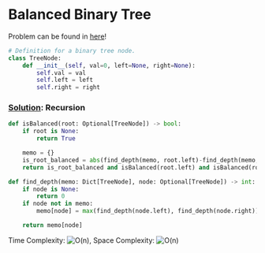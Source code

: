 # Balanced Binary Tree

Problem can be found in [here](https://leetcode.com/problems/balanced-binary-tree/)!

```python
# Definition for a binary tree node.
class TreeNode:
    def __init__(self, val=0, left=None, right=None):
        self.val = val
        self.left = left
        self.right = right
```

### [Solution](/Binary%20Tree/100-SameTree/solution.py): Recursion

```python
def isBalanced(root: Optional[TreeNode]) -> bool:
    if root is None:
        return True

    memo = {}
    is_root_balanced = abs(find_depth(memo, root.left)-find_depth(memo, root.right)) <= 1
    return is_root_balanced and isBalanced(root.left) and isBalanced(root.right)

def find_depth(memo: Dict[TreeNode], node: Optional[TreeNode]) -> int:
    if node is None:
        return 0
    if node not in memo:
        memo[node] = max(find_depth(node.left), find_depth(node.right)) + 1

    return memo[node]
```

Time Complexity: ![O(n)](<https://latex.codecogs.com/svg.image?\inline&space;O(n)>), Space Complexity: ![O(n)](<https://latex.codecogs.com/svg.image?\inline&space;O(n)>)
